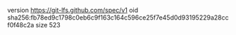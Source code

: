 version https://git-lfs.github.com/spec/v1
oid sha256:fb78ed9c1798c0eb6c9f163c164c596ce25f7e45d0d93195229a28ccf0f48c2a
size 523
